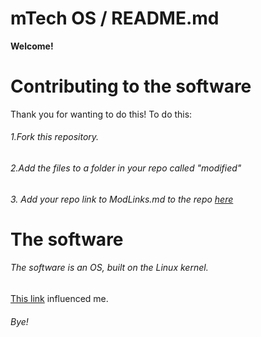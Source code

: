 # mTech OS / README.md
**Welcome!**
# Contributing to the software
Thank you for wanting to do this! To do this:
###### 1.Fork this repository.
###### 2.Add the files to a folder in your repo called "modified"
###### 3. Add your  repo link to ModLinks.md to the repo [here](#)
# The software
###### The software is an OS, built on the Linux kernel.
[This link](https://www.redhat.com/en/open-source) influenced me.
###### Bye!
